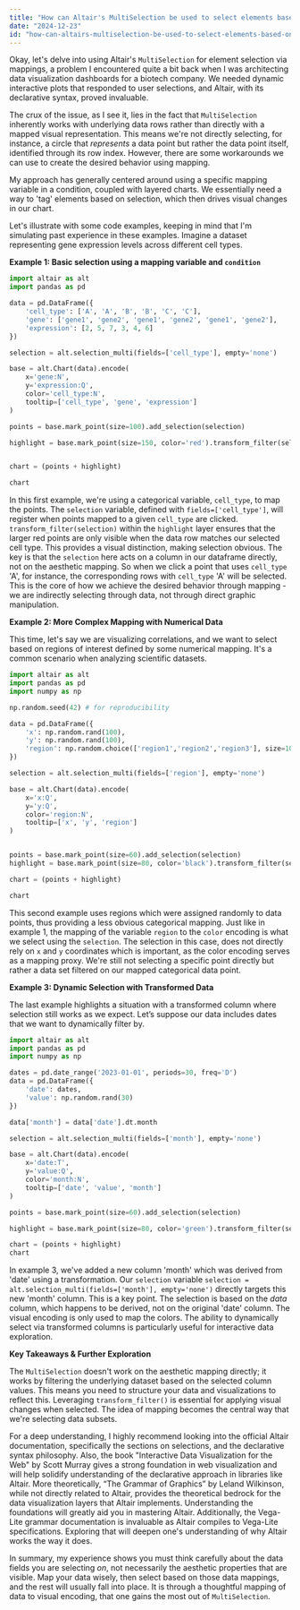 ```yaml
---
title: "How can Altair's MultiSelection be used to select elements based on a mapping?"
date: "2024-12-23"
id: "how-can-altairs-multiselection-be-used-to-select-elements-based-on-a-mapping"
---
```


Okay, let's delve into using Altair's `MultiSelection` for element selection via mappings, a problem I encountered quite a bit back when I was architecting data visualization dashboards for a biotech company. We needed dynamic interactive plots that responded to user selections, and Altair, with its declarative syntax, proved invaluable.

The crux of the issue, as I see it, lies in the fact that `MultiSelection` inherently works with underlying data rows rather than directly with a mapped visual representation. This means we're not directly selecting, for instance, a circle that *represents* a data point but rather the data point itself, identified through its row index. However, there are some workarounds we can use to create the desired behavior using mapping.

My approach has generally centered around using a specific mapping variable in a condition, coupled with layered charts. We essentially need a way to 'tag' elements based on selection, which then drives visual changes in our chart.

Let's illustrate with some code examples, keeping in mind that I'm simulating past experience in these examples. Imagine a dataset representing gene expression levels across different cell types.

**Example 1: Basic selection using a mapping variable and `condition`**

```python
import altair as alt
import pandas as pd

data = pd.DataFrame({
    'cell_type': ['A', 'A', 'B', 'B', 'C', 'C'],
    'gene': ['gene1', 'gene2', 'gene1', 'gene2', 'gene1', 'gene2'],
    'expression': [2, 5, 7, 3, 4, 6]
})

selection = alt.selection_multi(fields=['cell_type'], empty='none')

base = alt.Chart(data).encode(
    x='gene:N',
    y='expression:Q',
    color='cell_type:N',
    tooltip=['cell_type', 'gene', 'expression']
)

points = base.mark_point(size=100).add_selection(selection)

highlight = base.mark_point(size=150, color='red').transform_filter(selection)


chart = (points + highlight)

chart
```

In this first example, we're using a categorical variable, `cell_type`, to map the points. The `selection` variable, defined with `fields=['cell_type']`, will register when points mapped to a given `cell_type` are clicked. `transform_filter(selection)` within the `highlight` layer ensures that the larger red points are only visible when the data row matches our selected cell type. This provides a visual distinction, making selection obvious. The key is that the `selection` here acts on a column in our dataframe directly, not on the aesthetic mapping. So when we click a point that uses `cell_type` 'A', for instance, the corresponding rows with `cell_type` 'A' will be selected. This is the core of how we achieve the desired behavior through mapping - we are indirectly selecting through data, not through direct graphic manipulation.

**Example 2: More Complex Mapping with Numerical Data**

This time, let's say we are visualizing correlations, and we want to select based on regions of interest defined by some numerical mapping. It's a common scenario when analyzing scientific datasets.

```python
import altair as alt
import pandas as pd
import numpy as np

np.random.seed(42) # for reproducibility

data = pd.DataFrame({
    'x': np.random.rand(100),
    'y': np.random.rand(100),
    'region': np.random.choice(['region1','region2','region3'], size=100)
})

selection = alt.selection_multi(fields=['region'], empty='none')

base = alt.Chart(data).encode(
    x='x:Q',
    y='y:Q',
    color='region:N',
    tooltip=['x', 'y', 'region']
)


points = base.mark_point(size=60).add_selection(selection)
highlight = base.mark_point(size=80, color='black').transform_filter(selection)

chart = (points + highlight)

chart
```

This second example uses regions which were assigned randomly to data points, thus providing a less obvious categorical mapping. Just like in example 1, the mapping of the variable `region` to the `color` encoding is what we select using the `selection`. The selection in this case, does not directly rely on `x` and `y` coordinates which is important, as the color encoding serves as a mapping proxy. We're still not selecting a specific point directly but rather a data set filtered on our mapped categorical data point.

**Example 3: Dynamic Selection with Transformed Data**

The last example highlights a situation with a transformed column where selection still works as we expect. Let’s suppose our data includes dates that we want to dynamically filter by.

```python
import altair as alt
import pandas as pd
import numpy as np

dates = pd.date_range('2023-01-01', periods=30, freq='D')
data = pd.DataFrame({
    'date': dates,
    'value': np.random.rand(30)
})

data['month'] = data['date'].dt.month

selection = alt.selection_multi(fields=['month'], empty='none')

base = alt.Chart(data).encode(
    x='date:T',
    y='value:Q',
    color='month:N',
    tooltip=['date', 'value', 'month']
)

points = base.mark_point(size=60).add_selection(selection)

highlight = base.mark_point(size=80, color='green').transform_filter(selection)

chart = (points + highlight)
chart
```

In example 3, we've added a new column 'month' which was derived from 'date' using a transformation. Our `selection` variable `selection = alt.selection_multi(fields=['month'], empty='none')` directly targets this new 'month' column. This is a key point. The selection is based on the *data* column, which happens to be derived, not on the original 'date' column. The visual encoding is only used to map the colors. The ability to dynamically select via transformed columns is particularly useful for interactive data exploration.

**Key Takeaways & Further Exploration**

The `MultiSelection` doesn't work on the aesthetic mapping directly; it works by filtering the underlying dataset based on the selected column values. This means you need to structure your data and visualizations to reflect this. Leveraging `transform_filter()` is essential for applying visual changes when selected. The idea of mapping becomes the central way that we're selecting data subsets.

For a deep understanding, I highly recommend looking into the official Altair documentation, specifically the sections on selections, and the declarative syntax philosophy. Also, the book "Interactive Data Visualization for the Web" by Scott Murray gives a strong foundation in web visualization and will help solidify understanding of the declarative approach in libraries like Altair. More theoretically, “The Grammar of Graphics” by Leland Wilkinson, while not directly related to Altair, provides the theoretical bedrock for the data visualization layers that Altair implements. Understanding the foundations will greatly aid you in mastering Altair. Additionally, the Vega-Lite grammar documentation is invaluable as Altair compiles to Vega-Lite specifications. Exploring that will deepen one's understanding of why Altair works the way it does.

In summary, my experience shows you must think carefully about the data fields you are selecting *on*, not necessarily the aesthetic properties that are visible. Map your data wisely, then select based on those data mappings, and the rest will usually fall into place. It is through a thoughtful mapping of data to visual encoding, that one gains the most out of `MultiSelection`.

